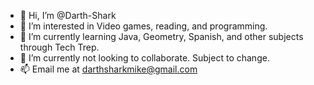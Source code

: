- 👋 Hi, I’m @Darth-Shark
- 👀 I’m interested in Video games, reading, and programming.
- 🌱 I’m currently learning Java, Geometry, Spanish, and other subjects through Tech Trep.
- 💞️ I’m currently not looking to collaborate. Subject to change.
- 📫 Email me at darthsharkmike@gmail.com

<!---
Darth-Shark/Darth-Shark is a ✨ special ✨ repository because its `README.md` (this file) appears on your GitHub profile.
You can click the Preview link to take a look at your changes.
--->
